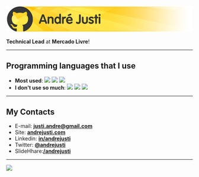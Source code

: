![André Justi](images/logo-github.png)

**Technical Lead** at **Mercado Livre**!

---

## Programming languages that I use

- **Most used**: ![](https://img.shields.io/badge/Golang-informational?style=flat-square&logo=go&logoColor=yellow&color=black) ![](https://img.shields.io/badge/Java-informational?style=flat-square&logo=java&logoColor=yellow&color=black) ![](https://img.shields.io/badge/Kotlin-informational?style=flat-square&logo=kotlin&logoColor=yellow&color=black) 
- **I don't use so much**: ![](https://img.shields.io/badge/JavaScript-informational?style=flat-square&logo=javascript&logoColor=yellow&color=black) ![](https://img.shields.io/badge/Python-informational?style=flat-square&logo=python&logoColor=yellow&color=black) ![](https://img.shields.io/badge/ShellScript-informational?style=flat-square&logo=shell&logoColor=yellow&color=black) 

---

## My Contacts

- E-mail: [**justi.andre@gmail.com**](mailto:justi.andre@gmail.com)
- Site: [**andrejusti.com**](http://andrejusti.com/)
- Linkedin: [**in/andrejusti**](https://www.linkedin.com/in/andrejusti/)
- Twitter: [**@andrejusti**](https://twitter.com/andrejusti)
- SlideHhare:[**/andrejusti**](https://www.slideshare.net/AndrJusti)

---

![](https://komarev.com/ghpvc/?username=justiandre&color=yellow&style=flat)
